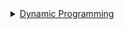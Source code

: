 <details>
<summary><a href="https://github.com/vipul79321/CP_Codes/tree/main/Dynamic_Programming">Dynamic Programming</a></summary>

+ <a href="https://github.com/vipul79321/CP_Codes/tree/main/Dynamic_Programming/DP-on-broken-profiles">DP on broken profiles</a>
  + <a href="https://github.com/vipul79321/CP_Codes/blob/main/Dynamic_Programming/DP-on-broken-profiles/Problem1.cpp">Problem - 1</a>
  + <a href="https://github.com/vipul79321/CP_Codes/blob/main/Dynamic_Programming/DP-on-broken-profiles/Problem2.cpp">Problem - 2</a>

+ <a href="https://github.com/vipul79321/CP_Codes/tree/main/Dynamic_Programming/Digit_Dp">Digit DP</a>
  + <a href="https://github.com/vipul79321/CP_Codes/blob/main/Dynamic_Programming/Digit_Dp/standard_digit_dp.cpp">Standard Digit DP problem | Find count of digits in given range having sum of digits divisible by K</a>
  + <a href="https://github.com/vipul79321/CP_Codes/blob/main/Dynamic_Programming/Digit_Dp/digit_dp_with_lb_ub_non_zero.cpp">Digit DP with lb & ub | Find number with maximum digit product in given range</a>
  + <a href="https://github.com/vipul79321/CP_Codes/blob/main/Dynamic_Programming/Digit_Dp/digit_dp_palindrome.md">Count Palindrome in given range with leftmost_lo & leftmost_hi</a>

+ <a href="https://github.com/vipul79321/CP_Codes/blob/main/Dynamic_Programming/sum_over_subset/sum_over_subset.cpp">Sum Over Subset DP</a>

+ <a href="https://github.com/vipul79321/CP_Codes/blob/main/Dynamic_Programming/Bitmask.md">Bit-Masking</a>
  + <a href="https://github.com/vipul79321/CP_Codes/blob/main/Dynamic_Programming/Bitmask.md#bridge-and-torch-problem---bitmasking-solution">Bridge & Torch Problem</a>
  + <a href="https://github.com/vipul79321/CP_Codes/blob/main/Dynamic_Programming/Bitmask.md#count-ways-to-assign-unique-caps-to-every-person">Count ways to assign unique caps to every person</a>

+ <a href="https://github.com/vipul79321/CP_Codes/blob/main/Dynamic_Programming/Regular-Expression-Matching.md">Regular Expression Matching with '.' & '*' [Hard]</a>

+ <a href="https://github.com/vipul79321/CP_Codes/blob/main/Dynamic_Programming/Wildcard-Pattern-Matching.md">WildCard Pattern Matching</a>
  + <a href="https://github.com/vipul79321/CP_Codes/blob/main/Dynamic_Programming/Wildcard-Pattern-Matching.md#wildcard-pattern-matching---i">WildCard Pattern Matching with '?', '*'</a>
  + <a href="https://github.com/vipul79321/CP_Codes/blob/main/Dynamic_Programming/Wildcard-Pattern-Matching.md#wildcard-patter-matching---ii">WildCard Pattern Matching with '?', '*', '+'</a>

+ <a href="https://github.com/vipul79321/CP_Codes/blob/main/Dynamic_Programming/Combinatorial_dp_coefficients.md">Combinatorial DP Coefficients</a>
  + <a href="https://github.com/vipul79321/CP_Codes/blob/main/Dynamic_Programming/Combinatorial_dp_coefficients.md#nth---catalan-number">nth - Catalan Number</a>
  + <a href="https://github.com/vipul79321/CP_Codes/blob/main/Dynamic_Programming/Combinatorial_dp_coefficients.md#stirling-number-of-2nd-form">Stirling number of second form | S[n][k] is number of ways to partition n numbers in k sets to</a>
  + <a href="https://github.com/vipul79321/CP_Codes/blob/main/Dynamic_Programming/Combinatorial_dp_coefficients.md#bell-number">Bell number | Number of ways to parititon n elements</a>
  + <a href="https://github.com/vipul79321/CP_Codes/blob/main/Dynamic_Programming/Combinatorial_dp_coefficients.md#binomial-coefficient">Binomial Coefficient and its properties and computation with modulo</a>
  + <a href="https://github.com/vipul79321/CP_Codes/blob/main/Dynamic_Programming/Combinatorial_dp_coefficients.md#permutation-coefficient">Permutation Coefficient</a>
  + <a href="https://github.com/vipul79321/CP_Codes/blob/main/Dynamic_Programming/Combinatorial_dp_coefficients.md#lobb-number">Lobb Number</a>
  + <a href="https://github.com/vipul79321/CP_Codes/blob/main/Dynamic_Programming/Combinatorial_dp_coefficients.md#eulerian-number">Eulerian Number | E[n][m] is number of permutation of n elements where exactly m elements are greater than previous elements</a>
  + <a href="https://github.com/vipul79321/CP_Codes/blob/main/Dynamic_Programming/Combinatorial_dp_coefficients.md#entringer-number">Entringer Number | E[n][k] is number of permutation of n starting from k+1 falling and then rising alternately</a>
  + <a href="https://github.com/vipul79321/CP_Codes/blob/main/Dynamic_Programming/Combinatorial_dp_coefficients.md#calculate-number-of-dearangements">Calculate number of Dearangements</a>
  + <a href="https://github.com/vipul79321/CP_Codes/blob/main/Dynamic_Programming/Combinatorial_dp_coefficients.md#calculate-nth-row-of-pascal-triangle">Calculate nth Row of Pascal Triangle in O(n)</a>

+ <a href="https://github.com/vipul79321/CP_Codes/blob/main/Dynamic_Programming/Standard_dp.md">Standard DP problems</a>
  + <a href="https://github.com/vipul79321/CP_Codes/blob/main/Dynamic_Programming/Standard_dp.md#coin-change-problem-similar-to-finding-number-of-positive-solutions-of-given-linear-equation">Coin Change problem (Similar to finding number of positive solutions of given linear equation)</a>
  + <a href="https://github.com/vipul79321/CP_Codes/blob/main/Dynamic_Programming/Standard_dp.md#subset-sum-problem">Subset Sum problem</a>
  + <a href="https://github.com/vipul79321/CP_Codes/blob/main/Dynamic_Programming/Standard_dp.md#domino-tiling---fill-3xn-profile-with-2x1-tile">Domino Tiling - Fill 3xN profile with 2x1 tile</a>
  + <a href="https://github.com/vipul79321/CP_Codes/blob/main/Dynamic_Programming/Standard_dp.md#maximum-games-played-by-winner---good-one-have-to-think-inversely">Maximum Games Played by winner [Good one].</a>
  + <a href="https://github.com/vipul79321/CP_Codes/blob/main/Dynamic_Programming/Standard_dp.md#maxium-sum-increasing-subsequence-from-a-prefix-and-a-given-element-after-prefix-is-must">Maxium sum increasing subsequence from a prefix and a given element after prefix is must</a>
  + <a href="https://github.com/vipul79321/CP_Codes/blob/main/Dynamic_Programming/Standard_dp.md#maximum-sum-contiguous-subarray---kadanes-algo">Maximum sum contiguous subarray - Kadane's algo</a>
  + <a href="https://github.com/vipul79321/CP_Codes/blob/main/Dynamic_Programming/Standard_dp.md#maximum-sum-such-that-no-two-elements-are-adjacent-using-o1-space">Maximum sum such that no two elements are adjacent using O(1) space</a>
  + <a href="https://github.com/vipul79321/CP_Codes/blob/main/Dynamic_Programming/Standard_dp.md#count-of-arrays-having-each-element-from-1k--no-two-adjacent-elements-same--first-element-is-1-and-last-element-is-x">Count of arrays having each element from [1,k] & no two adjacent elements same & first element is 1 and last element is x</a>
  + <a href="https://github.com/vipul79321/CP_Codes/blob/main/Dynamic_Programming/Standard_dp.md#calculate-number-of-dearangements">Calculate number of Dearangements</a>
  + <a href="https://github.com/vipul79321/CP_Codes/blob/main/Dynamic_Programming/Standard_dp.md#0-1-knapsack">0-1 Knapsack</a>
  + <a href="https://github.com/vipul79321/CP_Codes/blob/main/Dynamic_Programming/Standard_dp.md#dice-throw-problem">Dice Throw Problem</a>
  + <a href="https://github.com/vipul79321/CP_Codes/blob/main/Dynamic_Programming/Standard_dp.md#word-break-problem">Word Break Problem</a>
  + <a href="https://github.com/vipul79321/CP_Codes/blob/main/Dynamic_Programming/Standard_dp.md#minimum-vertex-cover-problem-in-binary-tree">Minimum Vertex Cover Problem in Binary Tree</a>
  + <a href="https://github.com/vipul79321/CP_Codes/blob/main/Dynamic_Programming/Standard_dp.md#largest-independent-set-in-binary-tree">Largest Independent Set in Binary Tree</a>
  + <a href="https://github.com/vipul79321/CP_Codes/blob/main/Dynamic_Programming/Standard_dp.md#longest-alternating-subsequence">Longest Alternating Subsequence</a>
  + <a href="https://github.com/vipul79321/CP_Codes/blob/main/Dynamic_Programming/Standard_dp.md#minimum-number-of-jumps-to-reach-the-end-of-an-array">Minimum Number of Jumps to reach the end of an array</a>
  + <a href="https://github.com/vipul79321/CP_Codes/blob/main/Dynamic_Programming/Standard_dp.md#choose-maximum-weight-with-given-weightvalue-ratio">Choose Maximum weight with given weight/value ratio</a>
  + <a href="https://github.com/vipul79321/CP_Codes/blob/main/Dynamic_Programming/Standard_dp.md#minimum-initial-points-to-reach-the-destination">Minimum Initial Points to reach the destination</a>
  + <a href="https://github.com/vipul79321/CP_Codes/blob/main/Dynamic_Programming/Standard_dp.md#number-of-permutations-with-k-inversions">Number of Permutations with K inversions</a>
  + <a href="https://github.com/vipul79321/CP_Codes/blob/main/Dynamic_Programming/Standard_dp.md#sum-of-average-of-all-subsets">Sum of Average of all subsets</a>
  + <a href="https://github.com/vipul79321/CP_Codes/blob/main/Dynamic_Programming/Standard_dp.md#sum-of-xor-of-all-subarrays">Sum of XOR of all subarrays</a>
  + <a href="https://github.com/vipul79321/CP_Codes/blob/main/Dynamic_Programming/Standard_dp.md#number-of-ways-to-form-max-heap-from-n-distinct-integers">Number of ways to form max-heap from N distinct integers</a>
  + <a href="https://github.com/vipul79321/CP_Codes/blob/main/Dynamic_Programming/Standard_dp.md#another-variation-of-subset-sum-problem">Another variation of subset sum problem</a>
  + <a href="https://github.com/vipul79321/CP_Codes/blob/main/Dynamic_Programming/Standard_dp.md#matrix-chain-multiplication">Matrix Chain Multiplication</a>
  + <a href="https://github.com/vipul79321/CP_Codes/blob/main/Dynamic_Programming/Standard_dp.md#number-of-palindromic-paths-in-given-matrix-from-00-to-n-1m-1">Number of Palindromic Paths in given Matrix from (0,0) to (n-1,m-1)</a>
  + <a href="https://github.com/vipul79321/CP_Codes/blob/main/Dynamic_Programming/Standard_dp.md#check-whether-row-swaps-or-column-swaps-produce-a-maximum-area-submatrix-with-all-1s">Check whether Row swaps or Column swaps produce a maximum area submatrix with all 1's</a>
  + <a href="https://github.com/vipul79321/CP_Codes/blob/main/Dynamic_Programming/Standard_dp.md#minimum-number-of-elements-which-are-not-part-of-increasing-or-decreasing-subsequence-in-array">Minimum number of elements which are not part of Increasing or decreasing subsequence in array</a>
  + <a href="https://github.com/vipul79321/CP_Codes/blob/main/Dynamic_Programming/Standard_dp.md#word-wrap-problem">Word Wrap Problem</a>
  + <a href="https://github.com/vipul79321/CP_Codes/blob/main/Dynamic_Programming/Standard_dp.md#count-number-of-airthmetic-progression-subsequences-in-given-array---on--range_elements">Count number of Airthmetic Progression Subsequences in given array - O(n * range_elements)</a>
  + <a href="https://github.com/vipul79321/CP_Codes/blob/main/Dynamic_Programming/Standard_dp.md#length-of-longest-airthmetic-progression-from-given-set-of-numbers---on--n">Length of Longest Airthmetic Progression from given set of numbers - O(n * n)</a>
  + <a href="https://github.com/vipul79321/CP_Codes/blob/main/Dynamic_Programming/Standard_dp.md#balanced-expressions-such-that-given-positions-have-opening-brackets">Balanced expressions such that given positions have opening brackets</a>
  + <a href="https://github.com/vipul79321/CP_Codes/blob/main/Dynamic_Programming/Standard_dp.md#boolean-parenthesization-problem">Boolean Parenthesization Problem</a>

+ <a href="https://github.com/vipul79321/CP_Codes/blob/main/Dynamic_Programming/string_dp.md">String DP</a>
  + <a href="https://github.com/vipul79321/CP_Codes/blob/main/Dynamic_Programming/string_dp.md#longest-common-subsequence---calculation-and-printing">Longest Common Subsequence - Calculation and Printing</a>
  + <a href="https://github.com/vipul79321/CP_Codes/blob/main/Dynamic_Programming/string_dp.md#longest-repeated-subsequence">Longest Repeated Subsequence</a>
  + <a href="https://github.com/vipul79321/CP_Codes/blob/main/Dynamic_Programming/string_dp.md#longest-common-substring">Longest Common Substring</a>
  + <a href="https://github.com/vipul79321/CP_Codes/blob/main/Dynamic_Programming/string_dp.md#longest-palindrome-subsequence---calculation--printing-and-counting">Longest Palindrome Subsequence - Calculation & Printing and Counting</a>
  + <a href="https://github.com/vipul79321/CP_Codes/blob/main/Dynamic_Programming/string_dp.md#longest-palindromic-substring---calculation--counting">Longest Palindromic Substring - Calculation & Counting</a>
  + <a href="https://github.com/vipul79321/CP_Codes/blob/main/Dynamic_Programming/string_dp.md#shortest-common-supersequence">Shortest Common Supersequence</a>
  + <a href="https://github.com/vipul79321/CP_Codes/blob/main/Dynamic_Programming/string_dp.md#shortest-uncommon-subsequence">Shortest Uncommon subsequence</a>
  + <a href="https://github.com/vipul79321/CP_Codes/blob/main/Dynamic_Programming/string_dp.md#count-distinct-subsequences">Count Distinct Subsequences</a>
  + <a href="https://github.com/vipul79321/CP_Codes/blob/main/Dynamic_Programming/string_dp.md#count-distinct-occurences-as-subsequences">Count distinct occurences as subsequences</a>
  + <a href="https://github.com/vipul79321/CP_Codes/blob/main/Dynamic_Programming/string_dp.md#minimum-insertions-to-form-a-palindrome">Minimum Insertions to form a palindrome</a>
  + <a href="https://github.com/vipul79321/CP_Codes/blob/main/Dynamic_Programming/string_dp.md#minimum-steps-to-delete-the-string-after-repeated-deletion-of-palindromic-substrings">Minimum steps to delete the string after repeated deletion of palindromic substrings</a>
  + <a href="https://github.com/vipul79321/CP_Codes/blob/main/Dynamic_Programming/string_dp.md#longest-repeating-and-non-overlapping-substring">Longest repeating and non-overlapping substring</a>
</details>
